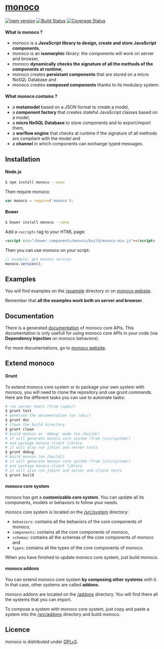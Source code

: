 # [monoco](http://monoco.io/)

[![npm version](https://badge.fury.io/js/monoco.svg)](http://badge.fury.io/js/monoco) [![Build Status](https://travis-ci.org/monocojs/monoco.svg?branch=master)](https://travis-ci.org/monocojs/monoco) [![Coverage Status](https://img.shields.io/coveralls/monocojs/monoco.svg)](https://coveralls.io/r/monocojs/monoco)

#### What is monoco ?

 * monoco is a **JavaScript library to design, create and store JavaScript components**,
 * monoco is an **isomorphic** library: the components will work on server and browser,
 * monoco **dynamically checks the signature of all the methods of the components at runtime**,
 * monoco creates **persistant components** that are stored on a micro NoSQL Database and
 * monoco creates **composed components** thanks to its modulary system.

#### What monoco contains ?

 * a **metamodel** based on a JSON format to create a model,
 * a **component factory** that creates stateful JavaScript classes based on a model,
 * a **micro NoSQL Database** to store components and to export/import them,
 * a **worflow engine** that checks at runtime if the signature of all methods are compliant with the model and
 * a **channel** in which components can exchange typed messages.

## Installation

#### Node.js

```sh
$ npm install monoco --save
```

Then require monoco:
```js
var monoco = require('monoco');
```

#### Bower

```sh
$ bower install monoco --save
```

Add a `<script>` tag to your HTML page:
```html
<script src="/bower_components/monoco/build/monoco-min.js"></script>
```

Then you can use monoco on your script:
```js
// example: get monoco version
monoco.version();
```

## Examples

You will find examples on the [/example](./example) directory or on [monoco website](http://monoco.io/tutorial/00-intro.html).

Remember that **all the examples work both on server and browser**.

## Documentation

There is a generated [documentation](/doc/index.html) of monoco core APIs. This documentation is only usefull for using monoco core APIs in your code (via **Dependency Injection** on monoco behaviors). 

For more documentations, go to [monoco website](http://monoco.io/doc/index.html).

## Extend monoco

#### Grunt

To extend monoco core system or to package your own system with monoco, you will need to clone the repository and use grunt commands. Here are the different tasks you can use to automate tasks:

```sh
# run server tests (from /spec/)
$ grunt test
# generate the documentation (on /doc/)
$ grunt doc
# clean the build directory
$ grunt clean
# build monoco on 'debug' mode (on /build/)
# it will generate monoco core system (from /src/system/)
# and package monoco client library
# it will also run jshint and server tests
$ grunt debug
# build monoco (on /build/)
# it will generate monoco core system (from /src/system/) 
# and package monoco client library
# it will also run jshint and server and client tests
$ grunt build
```

#### monoco core system

monoco has got a **customizable core system**. You can update all its components, models or behaviors to follow your needs.

monoco core system is located on the [/src/system](./src/system) directory:
* ``` behaviors ```: contains all the behaviors of the core components of monoco,
* ``` components ```: contains all the core components of monoco,
* ``` schemas ```: contains all the schemas of the core components of monoco and
* ``` types ```: contains all the types of the core components of monoco.

When you have finished to update monoco core system, just build monoco.

#### monoco addons

You can extend monoco core system **by composing other systems** with it. In that case, other systems are called **addons**. 

monoco addons are located on the [/addons](./addons/) directory. 
You will find there all the systems that you can import. 

To compose a system with monoco core system, just copy and paste a system into the [/src/addons](./src/addons/) directory and build monoco.

## Licence

monoco is distributed under [GPLv3](./LICENSE).